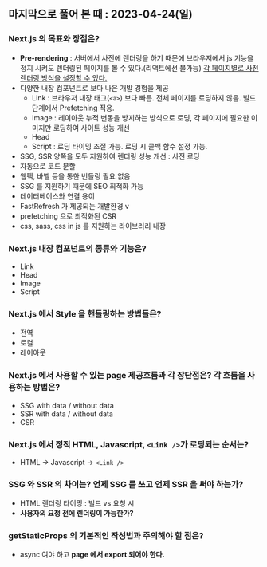 ## 마지막으로 풀어 본 때 : 2023-04-24(일)

### Next.js 의 목표와 장점은?
* <b>Pre-rendering</b> : 서버에서 사전에 렌더링을 하기 때문에 브라우저에서 js 기능을 정지 시켜도 렌더링된 페이지를 볼 수 있다.(리액트에선 불가능) <U>각 페이지별로 사전 렌더링 방식을 설정할 수 있다.</U>
* 다양한 내장 컴포넌트로 보다 나은 개발 경험을 제공
	- Link : 브라우저 내장 태그(`<a>`) 보다 빠름. 전체 페이지를 로딩하지 않음. 빌드 단계에서 Prefetching 적용.
	- Image : 레이아웃 누적 변동을 방지하는 방식으로 로딩, 각 페이지에 필요한 이미지만 로딩하여 사이트 성능 개선
	- Head
	- Script : 로딩 타이밍 조절 가능. 로딩 시 콜백 함수 설정 가능.
* SSG, SSR 양쪽을 모두 지원하여 렌더링 성능 개선 : 사전 로딩
* 자동으로 코드 분할
* 웹팩, 바벨 등을 통한 번들링 필요 없음
* SSG 를 지원하기 때문에 SEO 최적화 가능
* 데이터베이스와 연결 용이
* FastRefresh 가 제공되는 개발환경 v
* prefetching 으로 최적화된 CSR
* css, sass, css in js 를 지원하는 라이브러리 내장

### Next.js 내장 컴포넌트의 종류와 기능은?
* Link
* Head
* Image
* Script

### Next.js 에서 Style 을 핸들링하는 방법들은?
* 전역
* 로컬
* 레이아웃

### Next.js 에서 사용할 수 있는 page 제공흐름과 각 장단점은? 각 흐름을 사용하는 방법은?
* SSG with data / without data
* SSR with data / without data
* CSR

### Next.js 에서 정적 HTML, Javascript, `<Link />`가  로딩되는 순서는?
* HTML -> Javascript -> `<Link />`

### SSG 와 SSR 의 차이는? 언제 SSG 를 쓰고 언제 SSR 을 써야 하는가?
* HTML 렌더링 타이밍 : 빌드 vs 요청 시
* <b>사용자의 요청 전에 렌더링이 가능한가?</b>

### getStaticProps 의 기본적인 작성법과 주의해야 할 점은?
* async 여야 하고 <b>page 에서 export 되어야 한다.</b>